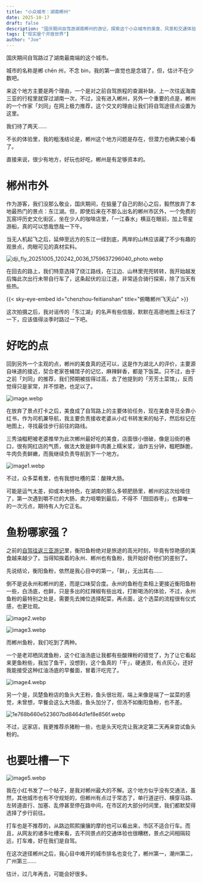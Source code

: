 ```yaml
---
title: "小众城市：湖南郴州"
date: 2025-10-17
draft: false
description: "国庆期间自驾游湖南郴州的游记，探索这个小众城市的美食、风景和交通体验，品尝鱼粉、油糍粑等当地特色美食，欣赏东江风光。"
tags: ["现实是个开放世界"]
author: "Joe"
---
```


国庆期间自驾路过了湖南最南端的这个城市。

城市的名称是郴 chēn 州，不念 bin，我的第一直觉也是念错了，但，估计不在少数吧。

来这个地方主要是两个理由，一个是对之前自驾旅程的查漏补缺，上一次往返海南三亚的行程里就穿过湖南一次，不过，没有进入郴州，另外一个重要的点是，郴州的一个作家「刘同」在网上极力推荐，这个交叉的理由让我们将自驾途径点设置为这里。

我们待了两天……

不长的体验里，我的粗浅结论是，郴州这个地方问题是存在，但潜力也确实被小看了。

直接来说，很少有地方，好玩也好吃，郴州是有足够资本的。

# 郴州市外

作为游客，我们没那么敬业，国庆期间，在掂量了自己的耐心之后，毅然放弃了本地最热门的景点：东江湖。但，即使后来在不那么出名的郴州市区外，一个免费的瓦窑坪历史文化街区，坐在少人的咖啡店里，「一江春水」横亘在眼前，加上零星游船，真的可以悠哉悠哉一下午。

当无人机起飞之后，延伸至远方的东江一绿到底，两岸的山林应该藏了不少有趣的观景点，肉眼可见的真材实料。

![dji_fly_20251005_120242_0036_1759637296040_photo.webp](/images/posts/chenzhou-travel-experience/dji_fly_20251005_120242_0036_1759637296040_photo.webp)

在回去的路上，我们特意选择了绕江路线，在江边、山林里兜兜转转，我开始越发后悔此次出行未带自行车了，这条起伏的沿江道，非常适合骑行探索，除了当天有些热。

{{< sky-eye-embed id="chenzhou-feitianshan" title="俯瞰郴州飞天山" >}}

这次拍摄之后，我对谣传的「东江湖」的名声有些信服，默默在高德地图上标注了一下，应该值得淡季时路过一下吧。

# 好吃的点

回到另外一个主观的点，郴州的美食真的还可以，这是作为湖北人的评价，主要源自味道的接近，契合老家苍蝇馆子的记忆，麻辣鲜香，都是下饭菜。只不过，由于之前「刘同」的推荐，我们预期被拔得过高，去了他提到的「芳芳土菜馆」，反而觉得只是家常，并不惊艳，也足以了。

![image.webp](/images/posts/chenzhou-travel-experience/image.webp)

在放弃了景点打卡之后，美食成了自驾路上的主要体验任务，现在美食寻觅全靠小红书，作为司机兼导航，我主要负责接收老婆从小红书转发来的帖子，然后标记在地图上，寻找最佳步行前往的路线。

三秀油糍粑被老婆推举为此次郴州最好吃的美食，店面很小很破，像是沿街的巷口，很有网红店的气质，做法大致是鲜牛肉裹上糯米浆，油炸五分钟，糍粑酥脆，牛肉负责鲜嫩，而我继续负责导航到下一个地方。

![image1.webp](/images/posts/chenzhou-travel-experience/image1.webp)

不过，众多菜肴里，也有我想吐槽的菜：酸辣大肠。

可能是运气太差，抑或本地特色，在湖南的那么多顿肥肠里，郴州的这次给噎住了，第一次遇到嚼不烂的大肠，卖力咀嚼到最后，不得不「囫囵吞枣」，也算唯一的一次污点，期待有人为它正名。

# 鱼粉哪家强？

之前的[自驾往返三亚游记](/posts/time-machine-5000km-road-trip-hangzhou-to-sanya)里，衡阳鱼粉绝对是旅途的高光时刻，毕竟有惊艳感的美食越来越少了。当得知挨着的永州、郴州也有鱼粉，我开始好奇他们的差别了。

先说结论，衡阳鱼粉，依然是我心目中的第一，「鲜」，无出其右……

倒不是说永州和郴州的差，而是口味契合度。永州的鱼粉在卖相上更接近衡阳鱼粉一些，白汤底，也鲜，只是多出的红辣椒有些出戏，打断喝汤的体验，不过，永州鱼粉的最特别之处是，需要先去摊位选择配菜，再点面，这个选菜的流程很有仪式感，也更壮观。

![image2.webp](/images/posts/chenzhou-travel-experience/image2.webp)

![image3.webp](/images/posts/chenzhou-travel-experience/image3.webp)

而郴州鱼粉，我们吃到了两种。

一个是老邓栖凤渡鱼粉，这个红油汤底让我都有些酸辣粉的错觉了，为了让它看起来更鱼粉些，我加了鱼干，没想到，这个鱼真的「干」，硬通货，有点灰心，还好我能接受这种红油汤底的早餐面，冒着汗吃完了。

![image4.webp](/images/posts/chenzhou-travel-experience/image4.webp)

另一个是，凤楚鱼粉店的鱼头大王粉，鱼头很壮观，端上来像是端了一盆菜的感觉，未曾想，早餐会这么大场面，鱼头加分了，但汤不如衡阳鱼粉，也不差。

![1e768b660e523607bd8464d1ef8e856f.webp](/images/posts/chenzhou-travel-experience/1e768b660e523607bd8464d1ef8e856f.webp)

不过，这家店，我更推荐杀猪粉一些，也是头天吃完让我决定第二天再来尝试鱼头粉的。

# 也要吐槽一下

![image5.webp](/images/posts/chenzhou-travel-experience/image5.webp)

我在小红书发了一个帖子，是我对郴州最大的不解。这个地方似乎没有交通法，虽然，其他城市也有不守规矩的，但郴州有点过于常态了，单行道逆行、横穿马路、左转道直行、加塞、乱停甚至停在路中间，在市区的大部分时间里，我们都默契得选择了步行前往。

打车也是不推荐的，从路边熙熙攘攘的摩的也可以看出来，市区不适合行车。而且，从网友的诸多吐槽来看，去不同景点的交通体验也很糟糕，景点之间相隔较远，打车难，好在我们是自驾。

在这次途径郴州之后，我心目中难开的城市排名也变化了，郴州第一，潮州第二，广州第三……

估计，过几年再去，可能会好很多。

